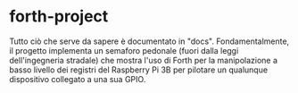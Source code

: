 # forth-project
Tutto ciò che serve da sapere è documentato in "docs".
Fondamentalmente, il progetto implementa un semaforo pedonale (fuori dalla leggi dell'ingegneria stradale)
che mostra l'uso di Forth per la manipolazione a basso livello dei registri del Raspberry Pi 3B per pilotare
un qualunque dispositivo collegato a una sua GPIO.
